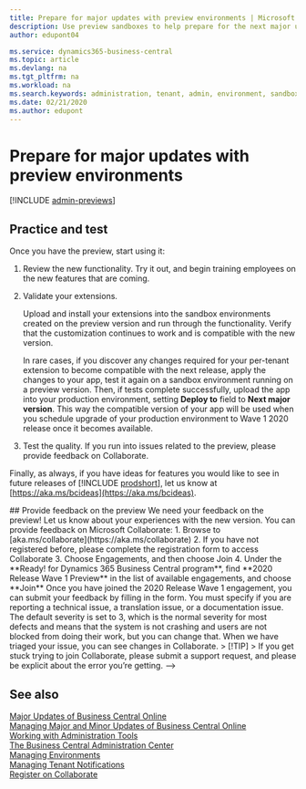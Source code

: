 ```yaml
---
title: Prepare for major updates with preview environments | Microsoft Docs
description: Use preview sandboxes to help prepare for the next major update of Business Central.  
author: edupont04

ms.service: dynamics365-business-central
ms.topic: article
ms.devlang: na
ms.tgt_pltfrm: na
ms.workload: na
ms.search.keywords: administration, tenant, admin, environment, sandbox, update
ms.date: 02/21/2020
ms.author: edupont
---
```


# Prepare for major updates with preview environments

[!INCLUDE [admin-previews](../developer/includes/admin-previews.md)]

## Practice and test

Once you have the preview, start using it:

1. Review the new functionality. Try it out, and begin training employees on the new features that are coming.

2. Validate your extensions.

    Upload and install your extensions into the sandbox environments created on the preview version and run through the functionality. Verify that the customization continues to work and is compatible with the new version.  

    In rare cases, if you discover any changes required for your per-tenant extension to become compatible with the next release, apply the changes to your app, test it again on a sandbox environment running on a preview version. Then, if tests complete successfully, upload the app into your production environment, setting **Deploy to** field to **Next major version**. This way the compatible version of your app will be used when you schedule upgrade of your production environment to Wave 1 2020 release once it becomes available.

3. Test the quality. If you run into issues related to the preview, please provide feedback on Collaborate.

Finally, as always, if you have ideas for features you would like to see in future releases of [!INCLUDE [prodshort](../developer/includes/prodshort.md)], let us know at [https://aka.ms/bcideas](https://aka.ms/bcideas).
<!-->
## Provide feedback on the preview

We need your feedback on the preview! Let us know about your experiences with the new version. You can provide feedback on Microsoft Collaborate:

1. Browse to [aka.ms/collaborate](https://aka.ms/collaborate)

2. If you have not registered before, please complete the registration form to access Collaborate

3. Choose Engagements, and then choose Join

4. Under the **Ready! for Dynamics 365 Business Central program**, find **2020 Release Wave 1 Preview** in the list of available engagements, and choose **Join**

Once you have joined the 2020 Release Wave 1 engagement, you can submit your feedback by filling in the form. You must specify if you are reporting a technical issue, a translation issue, or a documentation issue. The default severity is set to 3, which is the normal severity for most defects and means that the system is not crashing and users are not blocked from doing their work, but you can change that. When we have triaged your issue, you can see changes in Collaborate.

> [!TIP]
> If you get stuck trying to join Collaborate, please submit a support request, and please be explicit about the error you’re getting.
-->
## See also

[Major Updates of Business Central Online](update-rollout-timelime.md)  
[Managing Major and Minor Updates of Business Central Online](tenant-admin-center-update-management.md)  
[Working with Administration Tools](administration.md)  
[The Business Central Administration Center](tenant-admin-center.md)  
[Managing Environments](tenant-admin-center-environments.md)  
[Managing Tenant Notifications](tenant-admin-center-notifications.md)  
[Register on Collaborate](../readiness/readiness-add-on-apps-getting-you-started.md#register-on-collaborate)  
